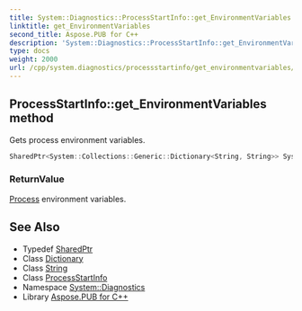 ```yaml
---
title: System::Diagnostics::ProcessStartInfo::get_EnvironmentVariables method
linktitle: get_EnvironmentVariables
second_title: Aspose.PUB for C++
description: 'System::Diagnostics::ProcessStartInfo::get_EnvironmentVariables method. Gets process environment variables in C++.'
type: docs
weight: 2000
url: /cpp/system.diagnostics/processstartinfo/get_environmentvariables/
---
```

## ProcessStartInfo::get_EnvironmentVariables method


Gets process environment variables.

```cpp
SharedPtr<System::Collections::Generic::Dictionary<String, String>> System::Diagnostics::ProcessStartInfo::get_EnvironmentVariables() const
```


### ReturnValue

[Process](../../process/) environment variables.

## See Also

* Typedef [SharedPtr](../../../system/sharedptr/)
* Class [Dictionary](../../../system.collections.generic/dictionary/)
* Class [String](../../../system/string/)
* Class [ProcessStartInfo](../)
* Namespace [System::Diagnostics](../../)
* Library [Aspose.PUB for C++](../../../)
